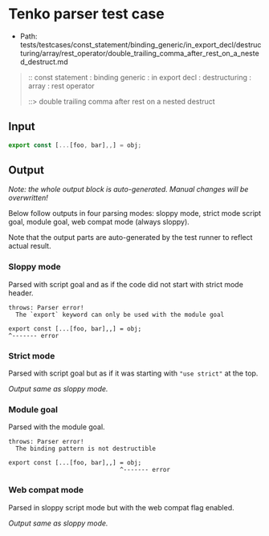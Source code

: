 # Tenko parser test case

- Path: tests/testcases/const_statement/binding_generic/in_export_decl/destructuring/array/rest_operator/double_trailing_comma_after_rest_on_a_nested_destruct.md

> :: const statement : binding generic : in export decl : destructuring : array : rest operator
>
> ::> double trailing comma after rest on a nested destruct

## Input

`````js
export const [...[foo, bar],,] = obj;
`````

## Output

_Note: the whole output block is auto-generated. Manual changes will be overwritten!_

Below follow outputs in four parsing modes: sloppy mode, strict mode script goal, module goal, web compat mode (always sloppy).

Note that the output parts are auto-generated by the test runner to reflect actual result.

### Sloppy mode

Parsed with script goal and as if the code did not start with strict mode header.

`````
throws: Parser error!
  The `export` keyword can only be used with the module goal

export const [...[foo, bar],,] = obj;
^------- error
`````

### Strict mode

Parsed with script goal but as if it was starting with `"use strict"` at the top.

_Output same as sloppy mode._

### Module goal

Parsed with the module goal.

`````
throws: Parser error!
  The binding pattern is not destructible

export const [...[foo, bar],,] = obj;
                               ^------- error
`````


### Web compat mode

Parsed in sloppy script mode but with the web compat flag enabled.

_Output same as sloppy mode._

